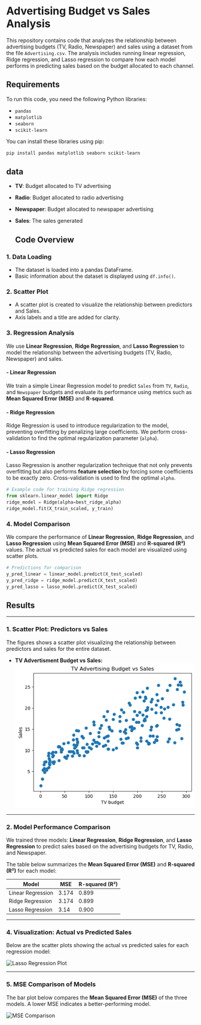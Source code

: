 # Advertising Budget vs Sales Analysis

This repository contains code that analyzes the relationship between advertising budgets (TV, Radio, Newspaper) and sales using a dataset from the file `Advertising.csv`. The analysis includes running linear regression, Ridge regression, and Lasso regression to compare how each model performs in predicting sales based on the budget allocated to each channel.

## Requirements

To run this code, you need the following Python libraries:

- `pandas`
- `matplotlib`
- `seaborn`
- `scikit-learn`

You can install these libraries using pip:

```bash
pip install pandas matplotlib seaborn scikit-learn
```

## data
- **TV**: Budget allocated to TV advertising
- **Radio**: Budget allocated to radio advertising
- **Newspaper**: Budget allocated to newspaper advertising
- **Sales**: The sales generated

  ## Code Overview

### 1. Data Loading

- The dataset is loaded into a pandas DataFrame.
- Basic information about the dataset is displayed using `df.info()`.


### 2. Scatter Plot

- A scatter plot is created to visualize the relationship between predictors and Sales.
- Axis labels and a title are added for clarity.

### 3. Regression Analysis

We use **Linear Regression**, **Ridge Regression**, and **Lasso Regression** to model the relationship between the advertising budgets (TV, Radio, Newspaper) and sales.

#### - Linear Regression
We train a simple Linear Regression model to predict `Sales` from `TV`, `Radio`, and `Newspaper` budgets and evaluate its performance using metrics such as **Mean Squared Error (MSE)** and **R-squared**.

#### - Ridge Regression
Ridge Regression is used to introduce regularization to the model, preventing overfitting by penalizing large coefficients. We perform cross-validation to find the optimal regularization parameter (`alpha`).

#### - Lasso Regression
Lasso Regression is another regularization technique that not only prevents overfitting but also performs **feature selection** by forcing some coefficients to be exactly zero. Cross-validation is used to find the optimal `alpha`.
```python
# Example code for training Ridge regression
from sklearn.linear_model import Ridge
ridge_model = Ridge(alpha=best_ridge_alpha)
ridge_model.fit(X_train_scaled, y_train)
```
### 4. Model Comparison

We compare the performance of **Linear Regression**, **Ridge Regression**, and **Lasso Regression** using **Mean Squared Error (MSE)** and **R-squared (R²)** values. The actual vs predicted sales for each model are visualized using scatter plots.

```python
# Predictions for comparison
y_pred_linear = linear_model.predict(X_test_scaled)
y_pred_ridge = ridge_model.predict(X_test_scaled)
y_pred_lasso = lasso_model.predict(X_test_scaled)
```

## Results



---

### 1. Scatter Plot: Predictors vs Sales 

The figures shows a scatter plot visualizing the relationship between predictors and sales for the entire dataset.
- **TV Advertisment Budget vs Sales:**  
![Full Dataset Plot](images/scatter_plot_TV.png)


---

### 2. Model Performance Comparison

We trained three models: **Linear Regression**, **Ridge Regression**, and **Lasso Regression** to predict sales based on the advertising budgets for TV, Radio, and Newspaper.

The table below summarizes the **Mean Squared Error (MSE)** and **R-squared (R²)** for each model:

| Model               | MSE     | R-squared (R²) |
|---------------------|---------|----------------|
| Linear Regression   | 3.174   | 0.899          |
| Ridge Regression    | 3.174   | 0.899          |
| Lasso Regression    | 3.14    | 0.900          |

---

### 4. Visualization: Actual vs Predicted Sales

Below are the scatter plots showing the actual vs predicted sales for each regression model:


![Lasso Regression Plot](images/lasso_regression_plot.png)

---

### 5. MSE Comparison of Models

The bar plot below compares the **Mean Squared Error (MSE)** of the three models. A lower MSE indicates a better-performing model.

![MSE Comparison](images/mse_comparison_plot.png)

